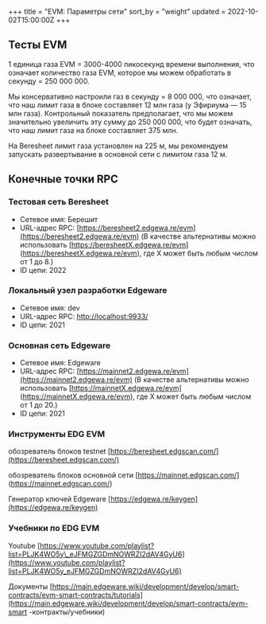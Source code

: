 +++
title = "EVM: Параметры сети"
sort_by = "weight"
updated = 2022-10-02T15:00:00Z
+++

## Тесты EVM

1 единица газа EVM = 3000-4000 пикосекунд времени выполнения, что означает количество газа EVM, которое мы можем обработать в секунду = 250 000 000.

Мы консервативно настроили газ в секунду = 8 000 000, что означает, что наш лимит газа в блоке составляет 12 млн газа (у Эфириума — 15 млн газа). Контрольный показатель предполагает, что мы можем значительно увеличить эту сумму до 250 000 000, что будет означать, что наш лимит газа на блоке составляет 375 млн.

На Beresheet лимит газа установлен на 225 м, мы рекомендуем запускать развертывание в основной сети с лимитом газа 12 м.

## Конечные точки RPC

### Тестовая сеть Beresheet

- Сетевое имя: Берешит
- URL-адрес RPC: [https://beresheet2.edgewa.re/evm](https://beresheet2.edgewa.re/evm) \(В качестве альтернативы можно использовать [https://beresheetX.edgewa.re/evm] (https://beresheetX.edgewa.re/evm), где X может быть любым числом от 1 до 8.\)
- ID цепи: 2022

### Локальный узел разработки Edgeware

- Сетевое имя: dev
- URL-адрес RPC: [http://localhost:9933/](http://localhost:9933/)
- ID цепи: 2021

### Основная сеть Edgeware

- Сетевое имя: Edgeware
- URL-адрес RPC: [https://mainnet2.edgewa.re/evm](https://mainnet2.edgewa.re/evm) \(В качестве альтернативы можно использовать [https://mainnetX.edgewa.re/evm] (https://mainnetX.edgewa.re/evm), где X может быть любым числом от 1 до 20.\)
- ID цепи: 2021

### Инструменты EDG EVM

обозреватель блоков testnet [https://beresheet.edgscan.com/](https://beresheet.edgscan.com/)

обозреватель блоков основной сети [https://mainnet.edgscan.com/] (https://mainnet.edgscan.com/)

Генератор ключей Edgeware [https://edgewa.re/keygen](https://edgewa.re/keygen)

### Учебники по EDG EVM

Youtube [https://www.youtube.com/playlist?list=PLJK4WO5y\_eJFMGZGDmNOWRZI2dAV4GyU6](https://www.youtube.com/playlist?list=PLJK4WO5y_eJFMGZGDmNOWRZI2dAV4GyU6)

Документы [https://main.edgeware.wiki/development/develop/smart-contracts/evm-smart-contracts/tutorials](https://main.edgeware.wiki/development/develop/smart-contracts/evm-smart -контракты/учебники)
